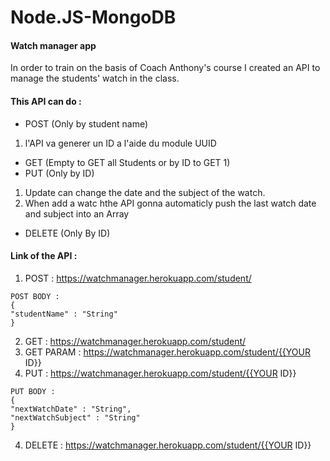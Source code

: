 # Node.JS-MongoDB

#### Watch manager app

In order to train on the basis of Coach Anthony's course I created an API to manage the students' watch in the class.

#### This API can do :

* POST (Only by student name)
1. l'API va generer un ID a l'aide du module UUID

* GET (Empty to GET all Students or by ID to GET 1)
* PUT (Only by ID)
1. Update can change the date and the subject of the watch.
2. When add a watc hthe API gonna automaticly push the last watch date and subject into an Array

* DELETE (Only By ID)

#### Link of the API :

1. POST : https://watchmanager.herokuapp.com/student/
```
POST BODY :
{
"studentName" : "String"
}
```

2. GET : https://watchmanager.herokuapp.com/student/
2. GET PARAM : https://watchmanager.herokuapp.com/student/{{YOUR ID}}
3. PUT : https://watchmanager.herokuapp.com/student/{{YOUR ID}}
```
PUT BODY : 
{
"nextWatchDate" : "String",
"nextWatchSubject" : "String"
}
```

4. DELETE : https://watchmanager.herokuapp.com/student/{{YOUR ID}}

